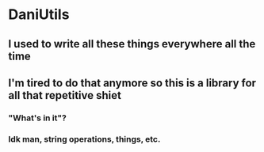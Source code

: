 # DaniUtils

## I used to write all these things everywhere all the time

## I'm tired to do that anymore so this is a library for all that repetitive shiet

### "What's in it"?
### Idk man, string operations, things, etc.

